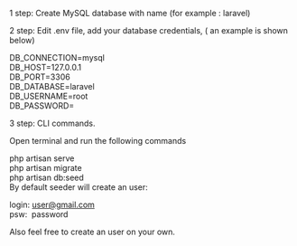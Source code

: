 1 step: Create MySQL database with name (for example : laravel)<br />


2 step: Edit .env file, add your database credentials, ( an example is shown below)<br />


DB_CONNECTION=mysql<br />
DB_HOST=127.0.0.1<br />
DB_PORT=3306<br />
DB_DATABASE=laravel<br />
DB_USERNAME=root<br />
DB_PASSWORD=<br />


3 step: CLI commands.<br />

Open terminal and run the following commands<br />

php artisan serve<br />
php artisan migrate<br />
php artisan db:seed<br />
By default seeder will create an user:<br />

login: user@gmail.com<br />
psw:  password<br />

Also feel free to create an user on your own.<br />
